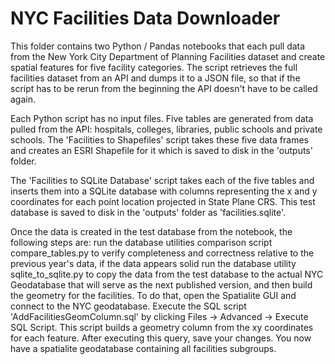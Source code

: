 # NYC Facilities Data Downloader

This folder contains two Python / Pandas notebooks that each pull data from the New York City Department of Planning Facilities dataset and create spatial features for five facility categories.  The script retrieves the full facilities dataset from an API and dumps it to a JSON file, so that if the script has to be rerun from the beginning the API doesn't have to be called again.

Each Python script has no input files.  Five tables are generated from data pulled from the API: hospitals, colleges, libraries, public schools and private schools.  The 'Facilities to Shapefiles' script takes these five data frames and creates an ESRI Shapefile for it which is saved to disk in the 'outputs' folder. 

The 'Facilities to SQLite Database' script takes each of the five tables and inserts them into a SQLite database with columns representing the x and y coordinates for each point location projected in State Plane CRS.  This test database is saved to disk in the 'outputs' folder as 'facilities.sqlite'.

Once the data is created in the test database from the notebook, the following steps are: run the database utilities comparison script compare_tables.py to verify completeness and correctness relative to the previous year's data, if the data appears solid run the database utility sqlite_to_sqlite.py to copy the data from the test database to the actual NYC Geodatabase that will serve as the next published version, and then build the geometry for the facilities.  To do that, open the Spatialite GUI and connect to the NYC geodatabase. Execute the SQL script 'AddFacilitiesGeomColumn.sql' by clicking Files -> Advanced -> Execute SQL Script.  This script builds a geometry column from the xy coordinates for each feature.  After executing this query, save your changes.  You now have a spatialite geodatabase containing all facilities subgroups.
